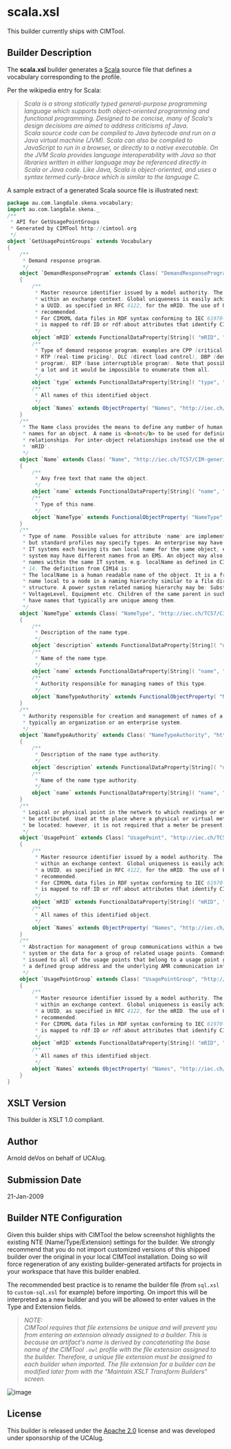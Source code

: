 # scala.xsl

This builder currently ships with CIMTool.

## Builder Description

The **scala.xsl** builder generates a [Scala](https://en.wikipedia.org/wiki/Scala_(programming_language)) source file that defines a vocabulary corresponding to the profile.

Per the wikipedia entry for Scala:

>*Scala is a strong statically typed general-purpose programming language which supports both object-oriented programming and functional programming. Designed to be concise, many of Scala's design decisions are aimed to address criticisms of Java.</br>Scala source code can be compiled to Java bytecode and run on a Java virtual machine (JVM). Scala can also be compiled to JavaScript to run in a browser, or directly to a native executable. On the JVM Scala provides language interoperability with Java so that libraries written in either language may be referenced directly in Scala or Java code. Like Java, Scala is object-oriented, and uses a syntax termed curly-brace which is similar to the language C.*

A sample extract of a generated Scala source file is illustrated next:

``` Scala
package au.com.langdale.skena.vocabulary;
import au.com.langdale.skena._
/**
 * API for GetUsagePointGroups
 * Generated by CIMTool http://cimtool.org
 */
object `GetUsagePointGroups` extends Vocabulary
{
    /**
     * Demand response program.
     */
    object `DemandResponseProgram` extends Class( "DemandResponseProgram", "http://iec.ch/TC57/CIM-generic#DemandResponseProgram" )
    {
        /**
         * Master resource identifier issued by a model authority. The mRID is unique
         * within an exchange context. Global uniqueness is easily achieved by using
         * a UUID, as specified in RFC 4122, for the mRID. The use of UUID is strongly
         * recommended.
         * For CIMXML data files in RDF syntax conforming to IEC 61970-552, the mRID
         * is mapped to rdf:ID or rdf:about attributes that identify CIM object elements.
         */
        object `mRID` extends FunctionalDataProperty[String]( "mRID", "http://iec.ch/TC57/CIM-generic#IdentifiedObject.mRID", "string" )
        /**
         * Type of demand response program; examples are CPP (critical-peak pricing),
         * RTP (real-time pricing), DLC (direct load control), DBP (demand bidding
         * program), BIP (base interruptible program). Note that possible types change
         * a lot and it would be impossible to enumerate them all.
         */
        object `type` extends FunctionalDataProperty[String]( "type", "http://iec.ch/TC57/CIM-generic#DemandResponseProgram.type", "string" )
        /**
         * All names of this identified object.
         */
        object `Names` extends ObjectProperty( "Names", "http://iec.ch/TC57/CIM-generic#IdentifiedObject.Names" )
    }
    /**
     * The Name class provides the means to define any number of human readable
     * names for an object. A name is <b>not</b> to be used for defining inter-object
     * relationships. For inter-object relationships instead use the object identification
     * 'mRID'.
     */
    object `Name` extends Class( "Name", "http://iec.ch/TC57/CIM-generic#Name" )
    {
        /**
         * Any free text that name the object.
         */
        object `name` extends FunctionalDataProperty[String]( "name", "http://iec.ch/TC57/CIM-generic#Name.name", "string" )
        /**
         * Type of this name.
         */
        object `NameType` extends FunctionalObjectProperty( "NameType", "http://iec.ch/TC57/CIM-generic#Name.NameType" )
    }
    /**
     * Type of name. Possible values for attribute 'name' are implementation dependent
     * but standard profiles may specify types. An enterprise may have multiple
     * IT systems each having its own local name for the same object, e.g. a planning
     * system may have different names from an EMS. An object may also have different
     * names within the same IT system, e.g. localName as defined in CIM version
     * 14. The definition from CIM14 is:
     * The localName is a human readable name of the object. It is a free text
     * name local to a node in a naming hierarchy similar to a file directory
     * structure. A power system related naming hierarchy may be: Substation,
     * VoltageLevel, Equipment etc. Children of the same parent in such a hierarchy
     * have names that typically are unique among them.
     */
    object `NameType` extends Class( "NameType", "http://iec.ch/TC57/CIM-generic#NameType" )
    {
        /**
         * Description of the name type.
         */
        object `description` extends FunctionalDataProperty[String]( "description", "http://iec.ch/TC57/CIM-generic#NameType.description", "string" )
        /**
         * Name of the name type.
         */
        object `name` extends FunctionalDataProperty[String]( "name", "http://iec.ch/TC57/CIM-generic#NameType.name", "string" )
        /**
         * Authority responsible for managing names of this type.
         */
        object `NameTypeAuthority` extends FunctionalObjectProperty( "NameTypeAuthority", "http://iec.ch/TC57/CIM-generic#NameType.NameTypeAuthority" )
    }
    /**
     * Authority responsible for creation and management of names of a given type;
     * typically an organization or an enterprise system.
     */
    object `NameTypeAuthority` extends Class( "NameTypeAuthority", "http://iec.ch/TC57/CIM-generic#NameTypeAuthority" )
    {
        /**
         * Description of the name type authority.
         */
        object `description` extends FunctionalDataProperty[String]( "description", "http://iec.ch/TC57/CIM-generic#NameTypeAuthority.description", "string" )
        /**
         * Name of the name type authority.
         */
        object `name` extends FunctionalDataProperty[String]( "name", "http://iec.ch/TC57/CIM-generic#NameTypeAuthority.name", "string" )
    }
    /**
     * Logical or physical point in the network to which readings or events may
     * be attributed. Used at the place where a physical or virtual meter may
     * be located; however, it is not required that a meter be present.
     */
    object `UsagePoint` extends Class( "UsagePoint", "http://iec.ch/TC57/CIM-generic#UsagePoint" )
    {
        /**
         * Master resource identifier issued by a model authority. The mRID is unique
         * within an exchange context. Global uniqueness is easily achieved by using
         * a UUID, as specified in RFC 4122, for the mRID. The use of UUID is strongly
         * recommended.
         * For CIMXML data files in RDF syntax conforming to IEC 61970-552, the mRID
         * is mapped to rdf:ID or rdf:about attributes that identify CIM object elements.
         */
        object `mRID` extends FunctionalDataProperty[String]( "mRID", "http://iec.ch/TC57/CIM-generic#IdentifiedObject.mRID", "string" )
        /**
         * All names of this identified object.
         */
        object `Names` extends ObjectProperty( "Names", "http://iec.ch/TC57/CIM-generic#IdentifiedObject.Names" )
    }
    /**
     * Abstraction for management of group communications within a two-way AMR
     * system or the data for a group of related usage points. Commands can be
     * issued to all of the usage points that belong to a usage point group using
     * a defined group address and the underlying AMR communication infrastructure.
     */
    object `UsagePointGroup` extends Class( "UsagePointGroup", "http://iec.ch/TC57/CIM-generic#UsagePointGroup" )
    {
        /**
         * Master resource identifier issued by a model authority. The mRID is unique
         * within an exchange context. Global uniqueness is easily achieved by using
         * a UUID, as specified in RFC 4122, for the mRID. The use of UUID is strongly
         * recommended.
         * For CIMXML data files in RDF syntax conforming to IEC 61970-552, the mRID
         * is mapped to rdf:ID or rdf:about attributes that identify CIM object elements.
         */
        object `mRID` extends FunctionalDataProperty[String]( "mRID", "http://iec.ch/TC57/CIM-generic#IdentifiedObject.mRID", "string" )
        /**
         * All names of this identified object.
         */
        object `Names` extends ObjectProperty( "Names", "http://iec.ch/TC57/CIM-generic#IdentifiedObject.Names" )
    }
}

```

## XSLT Version

This builder is XSLT 1.0 compliant.

## Author

Arnold deVos on behalf of UCAIug.

## Submission Date

21-Jan-2009

## Builder NTE Configuration

Given this builder ships with CIMTool the below screenshot highlights the existing NTE (Name/Type/Extension) settings for the builder.  We strongly recommend that you do not import customized versions of this shipped builder over the original in your local CIMTool installation. Doing so will force regeneration of any existing builder-generated artifacts for projects in your workspace that have this builder enabled.

The recommended best practice is to rename the builder file  (from ```sql.xsl``` to ```custom-sql.xsl``` for example) before importing. On import this will be interpreted as a new builder and you will be allowed to enter values in the Type and Extension fields.

>*NOTE: </br>CIMTool requires that file extensions be unique and will prevent you from entering an extension already assigned to a builder. This is because an artifact's name is derived by concatenating the base name of the CIMTool ```.owl``` profile with the file extension assigned to the builder. Therefore, a unique file extension must be assigned to each builder when imported. The file extension for a builder can be modified later from with the "Maintain XSLT Transform Builders" screen.*

![image](import-builder.png)

## License

This builder is released under the [Apache 2.0](../../LICENSE) license and was developed under sponsorship of the UCAIug.
